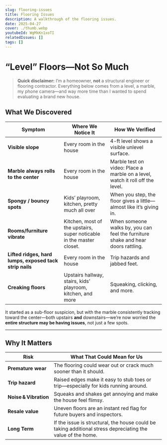 ```yaml
---
slug: flooring-issues
title: Flooring Issues
description: A walkthrough of the flooring issues.
date: 2025-04-27
cover: ./thumb.webp
youtubeId: WgMkKn1xoTI
relatedIssues: []
tags: []
---
```

# “Level” Floors—Not So Much

> **Quick disclaimer:** I’m a homeowner, **not** a structural engineer or flooring contractor.
> Everything below comes from a level, a marble, my phone camera—and way more time than I wanted to spend evaluating a brand new house.

## What We Discovered


| Symptom                                                 | Where We Notice It                                                   | How We Verified                                                                  |
| --------------------------------------------------------- | ---------------------------------------------------------------------- | ---------------------------------------------------------------------------------- |
| **Visible slope**                                       | Every room in the house                                              | 4-ft level shows a visible unlevel surface.                                      |
| **Marble always rolls to the center**                   | Every room in the house                                              | Marble test on video: Place a marble on a level, watch it roll off the level.    |
| **Spongy / bouncy spots**                               | Kids’ playroom, kitchen, pretty much all over                       | When you step, the floor gives a little—almost like it’s giving in.            |
| **Rooms/furniture vibrate**                             | Kitchen, most of the upstairs, super noticable in the master closet. | When someone walks by, you can feel the furniture shake and hear doors rattling. |
| **Lifted ridges, hard lumps, exposed tack strip nails** | Every room in the house                                              | Trip hazards and jabbed feet.                                                    |
| **Creaking floors**                                     | Upstairs hallway, stairs, kids’ playroom, kitchen, and more         | Squeaking, clicking, and more.                                                   |

It started as a sub-floor suspicion, but with the marble consistently tracking toward the center—both upstairs **and** downstairs—we’re now worried the **entire structure may be having issues**, not just a few spots.

---

## Why It Matters


| Risk                    | What That Could Mean for Us                                                                                 |
| ------------------------- | ------------------------------------------------------------------------------------------------------------- |
| **Premature wear**      | The flooring could wear out or crack much sooner than it should.                                            |
| **Trip hazard**         | Raised edges make it easy to stub toes or trip—especially for kids running around.                         |
| **Noise & Vibration** | Squeaks and shakes get annoying and make the house feel flimsy.                                             |
| **Resale value**        | Uneven floors are an instant red flag for future buyers and inspectors.                                     |
| **Long Term**           | If the issue is structural, the house could be taking additional stress depreciating the value of the home. |
